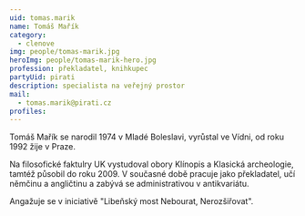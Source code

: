 ```yaml
---
uid: tomas.marik
name: Tomáš Mařík
category:
  - clenove
img: people/tomas-marik.jpg
heroImg: people/tomas-marik-hero.jpg
profession: překladatel, knihkupec
partyUid: pirati
description: specialista na veřejný prostor
mail:
  - tomas.marik@pirati.cz
profiles:
---
```


Tomáš Mařík se narodil 1974 v Mladé Boleslavi, vyrůstal ve Vídni, od roku 1992 žije v Praze. 

Na filosofické faktulry UK vystudoval obory Klínopis a Klasická archeologie, tamtéž působil do roku 2009. V současné době pracuje jako překladatel, učí němčinu a angličtinu a zabývá se administrativou v antikvariátu. 

Angažuje se v iniciativě "Libeňský most Nebourat, Nerozšiřovat".

